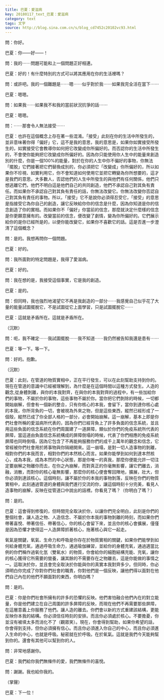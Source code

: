 ```yaml
---
title: 巴夏：愛滋病
key: 20180117_text_巴夏：愛滋病
category: text
tags: 文字
source: http://blog.sina.com.cn/s/blog_cd7452c20102vc93.html
---
```


問：你好。

巴夏：你——好——！

問：我的⋯⋯問題可能和上一個問題正好相連。

巴夏：好的！有什麼特別的方式可以將其應用在你的生活裡嗎？

問：或許吧。我的一個難題是⋯⋯嗯⋯⋯似乎對於我⋯⋯如果我完全活在當下⋯⋯

巴夏：嗯嗯。

問：如果我⋯⋯如果我不和我的當前狀況抗爭的話⋯⋯

巴夏：嗯嗯。

問：⋯⋯那會令人無法接受⋯⋯

巴夏：也許在這個概念上存在著一些混淆。「接受」此刻在你的生活中所發生的，並非意味著你得「偏好」它，這不是我的意思，我的意思是，如果你如實接受所發生的，如實接受它會教導你如何把它改變成你所偏好的。而否認你的生活中所發生的，不會使你能夠把它改變成你所偏好的。因為你只能使用你人生中的能量來創造別的什麼，你是一個100%的能量，對於在你的人生中你不偏好的事物，你無法「擺脫」它們接著把它們替換成別的，你必須把它「改變成」你所偏好的，所以如果你不珍視、如實利用它，你不會知道如何使用它並把它轉變為你所想要的，這才是我們的意思。大多數人，否認他們的人生中所發生的與他們有任何關係，他們只想逃離它們，他們不明白這是他們自己的共同創造，他們不承認自己對其負有責任。而如果你不承認自己對其負有責任的話，你無法改變它。你無法改變你否認自己對其負有責任的事物。所以，「接受」它不是說你必須得忍受它，「接受」的意思是指接受它為你自己的創造，讓它反映給你你的信念是什麼，因為你知道是你的信念創造了你的實相。而如果你不「偏好」你當前的信念，那麼就決定什麼樣的信念是你更願意擁有的。改變當前的信念，便改變了劇情，變為你所偏好的。它們展示給你的是你已經所是的，以便你能改變它，如果你不喜歡它的話。這是否進一步澄清了這個概念？

問：是的。我想再問你一個問題。

巴夏：好的。

問：我所面對的特定問題是，我得了愛滋病。

巴夏：好的。

問：我在想的是，我接受這個事實，它是我的創造。

巴夏：是的。

問：但同時，我也強烈地渴望它不再是我創造的一部分⋯⋯我感覺自己似乎花了大量的能量試圖擺脫它，不是試圖從它上面學習，只是試圖擺脫它⋯⋯

巴夏：這就是矛盾所在。這就是矛盾所在。

（沉默）

問：呃，我不確定⋯⋯我試圖擺脫⋯⋯我不知道⋯⋯我仍然被告知我還是患有⋯⋯

巴夏：等一下。等一下。

問：好的。抱歉。

（沉默）

巴夏：此刻，在管道的物質實相中，正在平行發生，可以在此刻幫助支持到你的。現在在管道的意識中已經被理解到，為什麼是在這個時間以這種方式發生。人造的觀念,從身體剝離，與你的本我對齊，在與你的本我對齊的過程中，有一些加給你們的事物，不屬於你的事物，這些事物不屬於你。當你把它們剝除的時候，一切都開始崩解，但會有一個新的整合，只有你核心的本我，會留下，當你到達你核心處的本我，你所背負的一切，會被視為外來之物，但是這些東西，縱然已經形成了一個殼，縱然已成了你全部人格的一部分，必會開始崩解。這一崩解，基本上即是你們社會所稱的愛滋病所代表的，因為你們已經背負上了許多負面的信念系統，並且用這些負面的信念系統在你們周圍建了一道屏障，類似於你們的免疫系統所代表的屏障，當這道由負面信念系統構成的屏障倒塌的時候，代表了你們相應的免疫系統屏障也同時倒塌，因為它包含了不再能夠服務你們的成千上萬年的觀念和信念，它曾經被你們社會用於將事物與你隔絕開來。這一崩塌，是對一切人造事物的剝離，相對你們的本我而言，相對你們的本然核心而言。如果你能學到如何到達本然核心，成為本我，成為本然的中心狀態，那是你唯一的真我，那麼你便能允許一切注定要崩解之物離你而去，在你之內崩解，而對真正的你毫無影響，讓它們離去，消融，消散，而對你的核心毫無影響，那麼你的核心便會奪回陣地，擴展，壯大，但你必須到達該核心。這個時刻，讓不屬於你的本我的事物剝落，反映在你們的物質實相中，此刻通過管道的身體與我們進行交流的你，讓這個時刻十分完美，看見人造事物的崩解，反映在從管道口中說出的話裡。你看見了嗎？（你明白了嗎？）

問：是的。

巴夏：這會得到修復的，但時間完全取決於你，以讓你們完全明白，此刻是你們的整個社會，讓人造之物、人造信念、不屬於你本我的事物剝離的時刻，而如果你們帶著喜悅、帶著信任、帶著信心，你的核心會留下來，並且你的核心會擴展，僅僅是因為恐懼才使得這一人造屏障抓著核心，拖著核心與它一起走。

氧氣是關鍵，氧氣、生命力和呼吸是你存在於物質實相的關鍵，如果你們能學到如何給身體充氧，通過呼吸生命力，通過瑜伽練習，並給你的身體充氧，通過適當比例的你們稱作過氧化氫（雙氧水）的物質，你會給你的細胞結構充能、充氧，讓你的核心獲得它所需要的營養，讓其餘的不需要存在之物離去，這是你能做的事情之一。這取決於你，並且會完全取決於你能與你的真實本我對齊多少。但同時，你必須明白你完成了你對你們社會的職責，你對他們是一個反映，讓他們得以面對在他們自己內在的他們不願面對的東西，你明白嗎？

問：是的。

巴夏：你是你們社會所擁有的許多的恐懼的反映。他們害怕融合他們內在的對立能量，你是他們建立在自己周圍的許多屏障的反映，而現在他們不再需要那些屏障，在這層意義上你服務了他們。讓人造的離去。你們會以新的方式重建該結構，更能反映你本我的結構。你必須信任時刻的安排。而且你必須處於核心。不要擔憂，你並沒有被填太多而消化不了（觀眾笑）。現在，你會得到幫助，如果你希望的話，你會得到支持，但你必須擁有信心。而且你必須進入你自己的中心，而且你必須進入生命的中心，也就是呼吸。秘密就在於呼吸。在於氧氣。這就是我們今天能夠幫到你的。還會有其他可以幫到你的人。

問：非常地感謝你。

巴夏：我們給你我們無條件的愛，我們無條件的喜悅。

問：謝謝。我也給你我的。

（掌聲）

巴夏：下一位！
